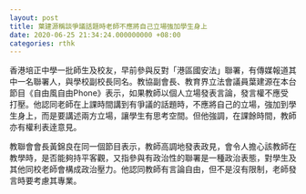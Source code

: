 ```yaml
---
layout: post
title: 葉建源稱談爭議話題時老師不應將自己立場強加學生身上
date: 2020-06-25 21:34:24.000000000 +08:00
categories: rthk
---
```


香港培正中學一批師生及校友，早前參與反對「港區國安法」聯署，有傳媒報道其中一名聯署人，與學校副校長同名。教協副會長、教育界立法會議員葉建源在本台節目《自由風自由Phone》表示，如果教師以個人立場發表言論，發言權不應受打壓。他認同老師在上課時間講到有爭議的話題時，不應將自己的立場，強加到學生身上，而是要講述兩方立場，讓學生有思考空間。但他強調，在課餘時間，教師亦有權利表逹意見。

教聯會會長黃錦良在同一個節目表示，教師高調地發表政見，會令人擔心該教師在教學時，是否能夠持平客觀，又指參與有政治性的聯署是一種政治表態，對學生及其他同校老師會構成政治壓力。他認同教師有言論自由，但不是沒有限制，老師發言時要考慮其專業。
